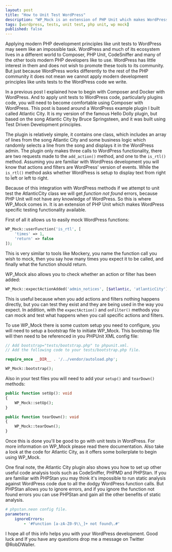 ```yaml
---
layout: post
title: "How to Unit Test WordPress"
description: "WP_Mock is an extension of PHP Unit which makes WordPress specific testing functionality available."
tags: [wordpress, tests, unit test, php unit, wp mock]
published: false
---
```

Applying modern PHP development principles like unit tests to WordPress may seem like an impossible task. WordPress and much of its ecosystem lives in a different world to Composer, PHP Unit, CodeSniffer and many of the other tools modern PHP developers like to use. WordPress has little interest in them and does not wish to promote these tools to its community. But just because WordPress works differently to the rest of the PHP community it does not mean we cannot apply modern development principles like units tests to the WordPress code we write.   

In a previous post I explained how to begin with Composer and Docker with WordPress. And to apply unit tests to WordPress code, particularly plugins code, you will need to become comfortable using Composer with WordPress. This post is based around a WordPress example plugin I built called Atlantic City. It is my version of the famous Hello Dolly plugin, but based on the song Atlantic City by Bruce Springsteen, and it was built using Test Driven Development principles.

The plugin is relatively simple, it contains one class, which includes an array of lines from the song Atlantic City and some business logic which randomly selects a line from the song and displays it in the WordPress admin. The plugin only makes three calls to WordPress functionality, there are two requests made to the `add_action()` method, and one to the `is_rtl()` method. Assuming you are familiar with WordPress development you will know that actions and filters are WordPress' version of events. While the `is_rtl()` method asks whether WordPress is setup to display text from right to left or left to right.

Because of this integration with WordPress methods if we attempt to unit test the AtlanticCity class we will get *function not found* errors, because PHP Unit will not have any knowledge of WordPress. So this is where WP_Mock comes in. It is an extension of PHP Unit which makes WordPress specific testing functionality available.

First of all it allows us to easily mock WordPress functions:

```php
WP_Mock::userFunction('is_rtl', [
    'times' => 1,
    'return' => false
]);
```

This is very similar to tools like Mockery, you name the function call you wish to mock, then you say how many times you expect it to be called, and finally what the function should return.

WP_Mock also allows you to check whether an action or filter has been added:

```php
WP_Mock::expectActionAdded('admin_notices', [$atlantic, 'atlanticCity']);
```

This is useful because when you add actions and filters nothing happens directly, but you can test they exist and they are being used in the way you expect. In addition, with the `expectAction()` and `onFilter()` methods you can mock and test what happens when you call specific actions and filters.

To use WP_Mock there is some custom setup you need to configure, you will need to setup a bootstrap file to initiate WP_Mock. This bootstrap file will then need to be referenced in you PHPUnit XML config file:

```php
// Add bootstrap="tests/bootstrap.php" to phpunit.xml.
// Add the following code to your tests/bootstrap.php file.

require_once __DIR__ . '/../vendor/autoload.php';

WP_Mock::bootstrap();
```

Also in your test files you will need to add your `setup()` and `tearDown()` methods:

```php
public function setUp(): void
{
    WP_Mock::setUp();
}

public function tearDown(): void
{
    WP_Mock::tearDown();
}
```

Once this is done you'll be good to go with unit tests in WordPress. For more information on WP_Mock please read there documentation. Also take a look at the code for Atlantic City, as it offers some boilerplate to begin using WP_Mock.

One final note, the Atlantic City plugin also shows you how to set up other useful code analysis tools such as CodeSniffer, PHPMD and PHPStan. If you are familiar with PHPStan you may think it's impossible to run static analysis against WordPress code due to all the dodgy WordPress function calls. But PHPStan allows you to ignore errors, and if you ignore the function not found errors you can use PHPStan and gain all the other benefits of static analysis.

```yaml
# phpstan.neon config file.
parameters:
    ignoreErrors:
        - '#Function [a-zA-Z0-9\\_]+ not found\.#'
```

I hope all of this info helps you with your WordPress development. Good luck and If you have any questions drop me a message on Twitter @RobDWaller.
